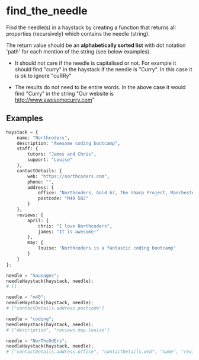 # find_the_needle

Find the needle(s) in a haystack by creating a function that returns all properties (recursively) which contains the needle (string).

The return value should be an **alphabetically sorted list** with dot notation 'path' for each mention of the string (see below examples).

- It should not care if the needle is capitalised or not.
  For example it should find "curry" in the haystack if the needle is "Curry".
  In this case it is ok to ignore "cuRRy"

- The results do not need to be entire words. In the above case it would find "Curry" in the string "Our website is http://www.awesomecurry.com"

## Examples

```py
haystack = {
	name: "Northcoders",
	description: "Awesome coding bootcamp",
	staff: {
		tutors: "James and Chris",
		support: "Louise"
	},
	contactDetails: {
		web: "https://northcoders.com",
		phone: "",
		address: {
			office: "Northcoders, Gold 67, The Sharp Project, Manchester",
			postcode: "M40 5BJ"
		}
	},
	reviews: {
		april: {
			chris: "I love Northcoders",
			james: "It is awesome!"
		},
		may: {
			louise: "Northcoders is a fantastic coding bootcamp"
		}
	}
};
```

```py
needle = "Sausages";
needleHaystack(haystack, needle);
# []
```

```py
needle = "m40";
needleHaystack(haystack, needle);
# ["contactDetails.address.postcode"]
```

```py
needle = "coding";
needleHaystack(haystack, needle);
# ["description", "reviews.may.louise"]
```

```py
needle = "NorThcOdErs";
needleHaystack(haystack, needle);
# ["contactDetails.address.office", "contactDetails.web", "name", "reviews.april.chris", "reviews.may.louise"]
```
